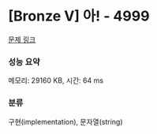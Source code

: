 # [Bronze V] 아! - 4999 

[문제 링크](https://www.acmicpc.net/problem/4999) 

### 성능 요약

메모리: 29160 KB, 시간: 64 ms

### 분류

구현(implementation), 문자열(string)

